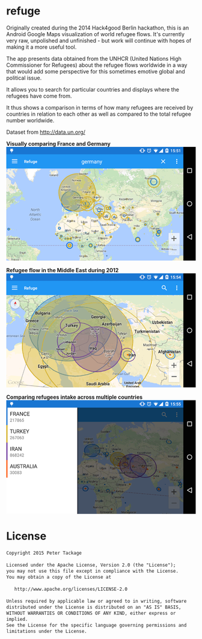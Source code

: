 refuge
======
Originally created during the 2014 Hack4good Berlin hackathon, this is an Android Google Maps visualization of world refugee flows. It's currently very raw, unpolished and unfinished - but work will continue with hopes of making it a more useful tool.

The app presents data obtained from the UNHCR (United Nations High Commissioner for Refugees) about the refugee flows worldwide in a way that would add some perspective for this sometimes emotive global and political issue.

It allows you to search for particular countries and displays where the refugees have come from.

It thus shows a comparison in terms of how many refugees are received by countries in relation to each other as well as compared to the total refugee number worldwide.

Dataset from http://data.un.org/

**Visually comparing France and Germany**
![Example with France and Germany](https://github.com/peter-tackage/assets/raw/master/screenshots/refuge/device-2015-05-03-155147.png)

**Refugee flow in the Middle East during 2012**
![Countries comparison](https://github.com/peter-tackage/assets/raw/master/screenshots/refuge/device-2015-05-03-155432.png)

**Comparing refugees intake across multiple countries**
![Countries comparison](https://github.com/peter-tackage/assets/raw/master/screenshots/refuge/device-2015-05-03-155600.png)

License
=======

    Copyright 2015 Peter Tackage

    Licensed under the Apache License, Version 2.0 (the "License");
    you may not use this file except in compliance with the License.
    You may obtain a copy of the License at

       http://www.apache.org/licenses/LICENSE-2.0

    Unless required by applicable law or agreed to in writing, software
    distributed under the License is distributed on an "AS IS" BASIS,
    WITHOUT WARRANTIES OR CONDITIONS OF ANY KIND, either express or implied.
    See the License for the specific language governing permissions and
    limitations under the License.